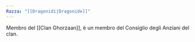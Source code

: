 ```yaml
---
Razza: "[[Dragonidi|Dragonide]]"
---
```

Membro del [[Clan Ghorzaan]], è un membro del Consiglio degli Anziani del clan. 